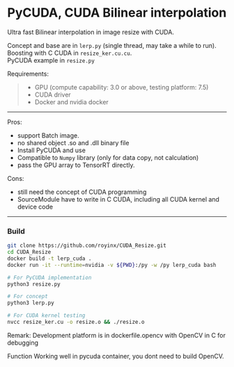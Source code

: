 
# PyCUDA, CUDA Bilinear interpolation

Ultra fast Bilinear interpolation in image resize with CUDA.


Concept and base are in `lerp.py` (single thread, may take a while to run). <br/>
Boosting with C CUDA in `resize_ker.cu.cu`. <br/>
PyCUDA example in `resize.py`<br/>


Requirements:
>- GPU (compute capability: 3.0 or above, testing platform: 7.5)
>- CUDA driver
>- Docker and nvidia docker
---
Pros:
- support Batch image.
- no shared object .so and .dll binary file
- Install PyCUDA and use
- Compatible to `Numpy` library (only for data copy, not calculation)
- pass the GPU array to TensorRT directly. 

Cons:
- still need the concept of CUDA programming
- SourceModule have to write in C CUDA, including all CUDA kernel and device code

---
### Build 

```bash
git clone https://github.com/royinx/CUDA_Resize.git 
cd CUDA_Resize
docker build -t lerp_cuda .
docker run -it --runtime=nvidia -v ${PWD}:/py -w /py lerp_cuda bash 

# For PyCUDA implementation
python3 resize.py

# For concept
python3 lerp.py

# For CUDA kernel testing
nvcc resize_ker.cu -o resize.o && ./resize.o

```
Remark: Development platform is in dockerfile.opencv with OpenCV in C for debugging

Function Working well in pycuda container, you dont need to build OpenCV.
